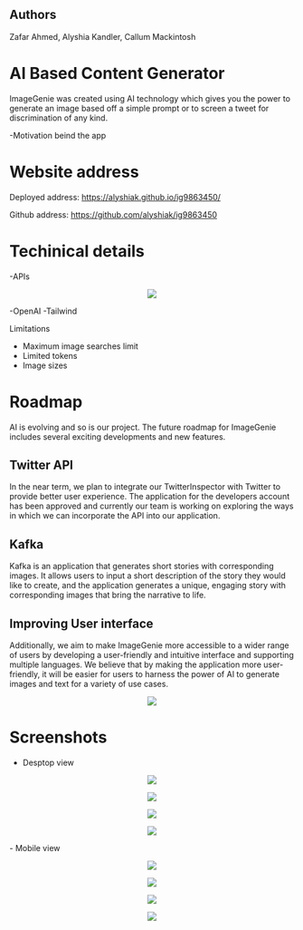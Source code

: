 ## Authors
Zafar Ahmed, Alyshia Kandler, Callum Mackintosh

# AI Based Content Generator

ImageGenie was created using AI technology which gives you the power to generate an image based off a simple prompt or to screen a tweet for discrimination of any kind.


 -Motivation beind the app



 # Website address

 Deployed address: https://alyshiak.github.io/ig9863450/

 Github address: https://github.com/alyshiak/ig9863450
 
 
# Techinical details

-APIs
<p align="center">
  <img src="assets/images/APIs.jpg" />
</p>

-OpenAI
-Tailwind

Limitations
- Maximum image searches limit
- Limited tokens
- Image sizes

# Roadmap

AI is evolving and so is our project. The future roadmap for ImageGenie includes several exciting developments and new features.

## Twitter API
In the near term, we plan to integrate our TwitterInspector with Twitter to provide better user experience. The application for the developers account has been approved and currently our team is working on exploring the ways in which we can incorporate the API into our application.

## Kafka
Kafka is an application that generates short stories with corresponding images. It allows users to input a short description of the story they would like to create, and the application generates a unique, engaging story with corresponding images that bring the narrative to life.

## Improving User interface

Additionally, we aim to make ImageGenie more accessible to a wider range of users by developing a user-friendly and intuitive interface and supporting multiple languages. We believe that by making the application more user-friendly, it will be easier for users to harness the power of AI to generate images and text for a variety of use cases.

<p align="center">
  <img src="assets/images/roadmap.jpg" />
</p>

# Screenshots

- Desptop view
<p align="center">
  <img src="screenshots/ImageGenieDesktop.PNG" />
</p>
<p align="center">
  <img src="screenshots/AboutDesktop.PNG" />
<p align="center">
  <img src="screenshots/TeamDesktop.PNG" />
</p>
</p>
<p align="center">
  <img src="screenshots/RoadmapDesktop.PNG" />
</p>
- Mobile view
<p align="center">
  <img src="screenshots/ImageGenieMobile.PNG" />
</p>
<p align="center">
  <img src="screenshots/AboutMobile.PNG" />
</p>
<p align="center">
  <img src="screenshots/TeamMobile.PNG" />
</p>
<p align="center">
  <img src="screenshots/RoadmapMobile.PNG" />
</p>

